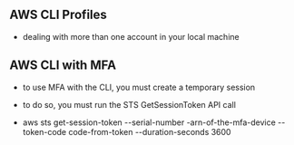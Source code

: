 ## AWS CLI Profiles

- dealing with more than one account in your local machine

## AWS CLI with MFA

- to use MFA with the CLI, you must create a temporary session
- to do so, you must run the STS GetSessionToken API call

- aws sts get-session-token --serial-number -arn-of-the-mfa-device --token-code code-from-token --duration-seconds 3600


